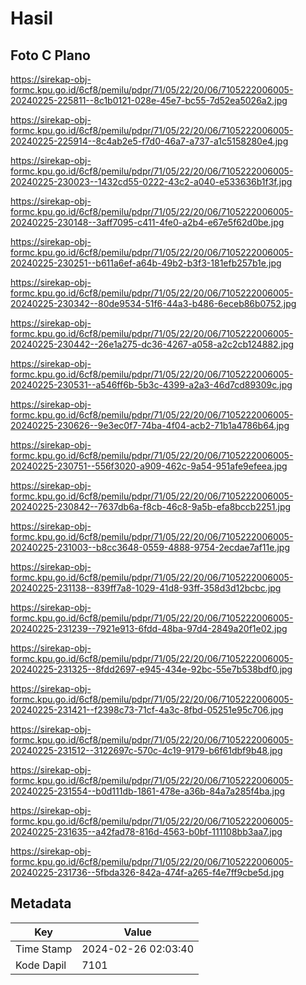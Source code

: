 # Hasil

## Foto C Plano

https://sirekap-obj-formc.kpu.go.id/6cf8/pemilu/pdpr/71/05/22/20/06/7105222006005-20240225-225811--8c1b0121-028e-45e7-bc55-7d52ea5026a2.jpg

https://sirekap-obj-formc.kpu.go.id/6cf8/pemilu/pdpr/71/05/22/20/06/7105222006005-20240225-225914--8c4ab2e5-f7d0-46a7-a737-a1c5158280e4.jpg

https://sirekap-obj-formc.kpu.go.id/6cf8/pemilu/pdpr/71/05/22/20/06/7105222006005-20240225-230023--1432cd55-0222-43c2-a040-e533636b1f3f.jpg

https://sirekap-obj-formc.kpu.go.id/6cf8/pemilu/pdpr/71/05/22/20/06/7105222006005-20240225-230148--3aff7095-c411-4fe0-a2b4-e67e5f62d0be.jpg

https://sirekap-obj-formc.kpu.go.id/6cf8/pemilu/pdpr/71/05/22/20/06/7105222006005-20240225-230251--b611a6ef-a64b-49b2-b3f3-181efb257b1e.jpg

https://sirekap-obj-formc.kpu.go.id/6cf8/pemilu/pdpr/71/05/22/20/06/7105222006005-20240225-230342--80de9534-51f6-44a3-b486-6eceb86b0752.jpg

https://sirekap-obj-formc.kpu.go.id/6cf8/pemilu/pdpr/71/05/22/20/06/7105222006005-20240225-230442--26e1a275-dc36-4267-a058-a2c2cb124882.jpg

https://sirekap-obj-formc.kpu.go.id/6cf8/pemilu/pdpr/71/05/22/20/06/7105222006005-20240225-230531--a546ff6b-5b3c-4399-a2a3-46d7cd89309c.jpg

https://sirekap-obj-formc.kpu.go.id/6cf8/pemilu/pdpr/71/05/22/20/06/7105222006005-20240225-230626--9e3ec0f7-74ba-4f04-acb2-71b1a4786b64.jpg

https://sirekap-obj-formc.kpu.go.id/6cf8/pemilu/pdpr/71/05/22/20/06/7105222006005-20240225-230751--556f3020-a909-462c-9a54-951afe9efeea.jpg

https://sirekap-obj-formc.kpu.go.id/6cf8/pemilu/pdpr/71/05/22/20/06/7105222006005-20240225-230842--7637db6a-f8cb-46c8-9a5b-efa8bccb2251.jpg

https://sirekap-obj-formc.kpu.go.id/6cf8/pemilu/pdpr/71/05/22/20/06/7105222006005-20240225-231003--b8cc3648-0559-4888-9754-2ecdae7af11e.jpg

https://sirekap-obj-formc.kpu.go.id/6cf8/pemilu/pdpr/71/05/22/20/06/7105222006005-20240225-231138--839ff7a8-1029-41d8-93ff-358d3d12bcbc.jpg

https://sirekap-obj-formc.kpu.go.id/6cf8/pemilu/pdpr/71/05/22/20/06/7105222006005-20240225-231239--7921e913-6fdd-48ba-97d4-2849a20f1e02.jpg

https://sirekap-obj-formc.kpu.go.id/6cf8/pemilu/pdpr/71/05/22/20/06/7105222006005-20240225-231325--8fdd2697-e945-434e-92bc-55e7b538bdf0.jpg

https://sirekap-obj-formc.kpu.go.id/6cf8/pemilu/pdpr/71/05/22/20/06/7105222006005-20240225-231421--f2398c73-71cf-4a3c-8fbd-05251e95c706.jpg

https://sirekap-obj-formc.kpu.go.id/6cf8/pemilu/pdpr/71/05/22/20/06/7105222006005-20240225-231512--3122697c-570c-4c19-9179-b6f61dbf9b48.jpg

https://sirekap-obj-formc.kpu.go.id/6cf8/pemilu/pdpr/71/05/22/20/06/7105222006005-20240225-231554--b0d111db-1861-478e-a36b-84a7a285f4ba.jpg

https://sirekap-obj-formc.kpu.go.id/6cf8/pemilu/pdpr/71/05/22/20/06/7105222006005-20240225-231635--a42fad78-816d-4563-b0bf-111108bb3aa7.jpg

https://sirekap-obj-formc.kpu.go.id/6cf8/pemilu/pdpr/71/05/22/20/06/7105222006005-20240225-231736--5fbda326-842a-474f-a265-f4e7ff9cbe5d.jpg


## Metadata

| Key        | Value               |
| ---------- | ------------------- |
| Time Stamp | 2024-02-26 02:03:40 |
| Kode Dapil | 7101                |




